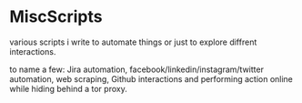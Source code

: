 # MiscScripts

various scripts i write to automate things or just to explore diffrent interactions.

to name a few:
Jira automation, facebook/linkedin/instagram/twitter automation, web scraping, Github interactions and performing action online while hiding behind a tor proxy.
